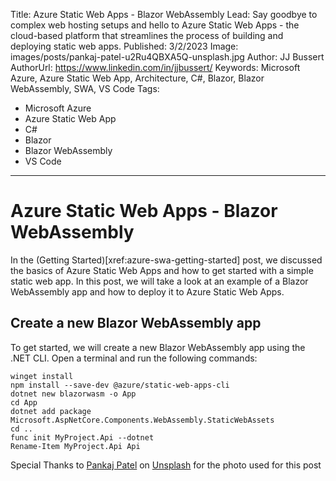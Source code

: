 Title: Azure Static Web Apps - Blazor WebAssembly
Lead: Say goodbye to complex web hosting setups and hello to Azure Static Web Apps - the cloud-based platform that streamlines the process of building and deploying static web apps.
Published: 3/2/2023
Image: images/posts/pankaj-patel-u2Ru4QBXA5Q-unsplash.jpg
Author: JJ Bussert
AuthorUrl: https://www.linkedin.com/in/jjbussert/
Keywords: Microsoft Azure, Azure Static Web App, Architecture, C#, Blazor, Blazor WebAssembly, SWA, VS Code
Tags:
 - Microsoft Azure
 - Azure Static Web App
 - C#
 - Blazor
 - Blazor WebAssembly
 - VS Code
---

# Azure Static Web Apps - Blazor WebAssembly

In the (Getting Started)[xref:azure-swa-getting-started] post, we discussed the basics of Azure Static Web Apps and how to get started with a simple static web app. In this post, we will take a look at an example of a Blazor WebAssembly app and how to deploy it to Azure Static Web Apps.

## Create a new Blazor WebAssembly app

To get started, we will create a new Blazor WebAssembly app using the .NET CLI. Open a terminal and run the following commands:

<pre class='language-powershell line-numbers' style='white-space:pre-wrap;'><code>winget install 
npm install --save-dev @azure/static-web-apps-cli
dotnet new blazorwasm -o App
cd App
dotnet add package Microsoft.AspNetCore.Components.WebAssembly.StaticWebAssets
cd ..
func init MyProject.Api --dotnet
Rename-Item MyProject.Api Api
</code></pre>



<span>Special Thanks to <a href="https://unsplash.com/@pankajpatel?utm_source=unsplash&utm_medium=referral&utm_content=creditCopyText">Pankaj Patel</a> on <a href="https://unsplash.com/photos/u2Ru4QBXA5Q?utm_source=unsplash&utm_medium=referral&utm_content=creditCopyText">Unsplash</a> for the photo used for this post</span>